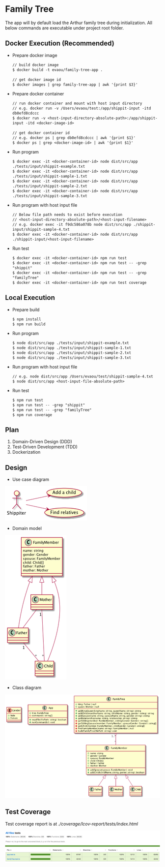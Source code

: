 # Family Tree

The app will by default load the Arthur family tree during initialization. All below commands are executable under project root folder.

## Docker Execution (Recommended)

- Prepare docker image

    ```
    // build docker image
    $ docker build -t evaou/family-tree-app .

    // get docker image id
    $ docker images | grep family-tree-app | awk '{print $3}'
    ```

- Prepare docker container

    ```
    // run docker container and mount with host input directory
    // e.g. docker run -v /Users/evaou/test:/app/shippit-input -itd db0efd8cdccc
    $ docker run -v <host-input-directory-absolute-path>:/app/shippit-input -itd <docker-image-id>

    // get docker container id
    // e.g. docker ps | grep db0efd8cdccc | awk '{print $1}'
    $ docker ps | grep <docker-image-id> | awk '{print $1}'
    ```

- Run program

    ```
    $ docker exec -it <docker-container-id> node dist/src/app ./tests/input/shippit-example.txt
    $ docker exec -it <docker-container-id> node dist/src/app ./tests/input/shippit-sample-1.txt
    $ docker exec -it <docker-container-id> node dist/src/app ./tests/input/shippit-sample-2.txt
    $ docker exec -it <docker-container-id> node dist/src/app ./tests/input/shippit-sample-3.txt
    ```

- Run program with host input file

    ```
    // Below file path needs to exist before execution
    // <host-input-directory-absolute-path>/<host-input-filename>
    // e.g. docker exec -it f9dc586a078b node dist/src/app ./shippit-input/shippit-sample-4.txt 
    $ docker exec -it <docker-container-id> node dist/src/app ./shippit-input/<host-input-filename>
    ```

- Run test

    ```
    $ docker exec -it <docker-container-id> npm run test
    $ docker exec -it <docker-container-id> npm run test -- -grep "shippit"
    $ docker exec -it <docker-container-id> npm run test -- -grep "familyTree"
    $ docker exec -it <docker-container-id> npm run test coverage
    ```

## Local Execution

- Prepare build

    ```
    $ npm install
    $ npm run build
    ```

- Run program

    ```
    $ node dist/src/app ./tests/input/shippit-example.txt
    $ node dist/src/app ./tests/input/shippit-sample-1.txt
    $ node dist/src/app ./tests/input/shippit-sample-2.txt
    $ node dist/src/app ./tests/input/shippit-sample-3.txt
    ```

- Run program with host input file

    ```
    // e.g. node dist/src/app /Users/evaou/test/shippit-sample-4.txt
    $ node dist/src/app <host-input-file-absolute-path>
    ```

- Run test

    ```
    $ npm run test
    $ npm run test -- -grep "shippit"
    $ npm run test -- -grep "familyTree"
    $ npm run coverage
    ```

## Plan

1. Domain-Driven Design (DDD)
2. Test-Driven Development (TDD)
3. Dockerization

## Design

- Use case diagram

![](res/use-case-diagram.png)

- Domain model

![](res/domain-model.png)

- Class diagram

![](res/class-diagram.png)

## Test Coverage
Test coverage report is at _./coverage/lcov-report/tests/index.html_

![](res/test-coverage.png)